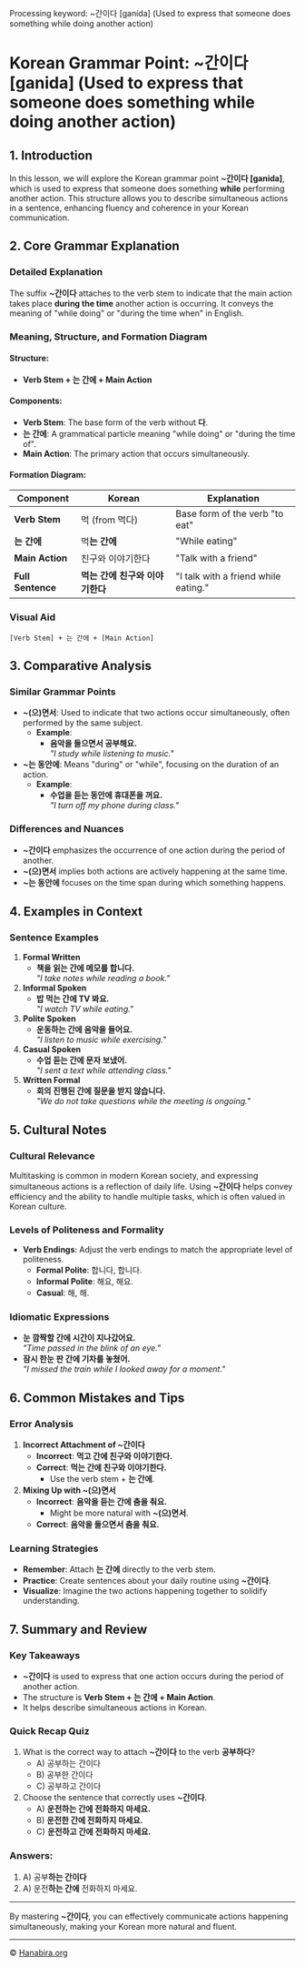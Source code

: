 Processing keyword: ~간이다 [ganida] (Used to express that someone does something while doing another action)
# Korean Grammar Point: ~간이다 [ganida] (Used to express that someone does something while doing another action)

## 1. Introduction
In this lesson, we will explore the Korean grammar point **~간이다 [ganida]**, which is used to express that someone does something **while** performing another action. This structure allows you to describe simultaneous actions in a sentence, enhancing fluency and coherence in your Korean communication.
## 2. Core Grammar Explanation
### Detailed Explanation
The suffix **~간이다** attaches to the verb stem to indicate that the main action takes place **during the time** another action is occurring. It conveys the meaning of "while doing" or "during the time when" in English.
### Meaning, Structure, and Formation Diagram
#### Structure:
- **Verb Stem + 는 간에 + Main Action**
#### Components:
- **Verb Stem**: The base form of the verb without **다**.
- **는 간에**: A grammatical particle meaning "while doing" or "during the time of".
- **Main Action**: The primary action that occurs simultaneously.
#### Formation Diagram:
| Component           | Korean                   | Explanation                                  |
|---------------------|--------------------------|----------------------------------------------|
| **Verb Stem**       | 먹        (from 먹다)   | Base form of the verb "to eat"               |
| **는 간에**         | 먹**는 간에**            | "While eating"                               |
| **Main Action**     | 친구와 이야기한다        | "Talk with a friend"                         |
| **Full Sentence**   | **먹는 간에 친구와 이야기한다** | "I talk with a friend while eating."   |
### Visual Aid
```
[Verb Stem] + 는 간에 + [Main Action]
```
## 3. Comparative Analysis
### Similar Grammar Points
- **~(으)면서**: Used to indicate that two actions occur simultaneously, often performed by the same subject.
  - **Example**:  
    - **음악을 들으면서 공부해요.**  
      _"I study while listening to music."_
- **~는 동안에**: Means "during" or "while", focusing on the duration of an action.
  - **Example**:  
    - **수업을 듣는 동안에 휴대폰을 꺼요.**  
      _"I turn off my phone during class."_
### Differences and Nuances
- **~간이다** emphasizes the occurrence of one action during the period of another.
- **~(으)면서** implies both actions are actively happening at the same time.
- **~는 동안에** focuses on the time span during which something happens.
## 4. Examples in Context
### Sentence Examples
1. **Formal Written**
   - **책을 읽는 간에 메모를 합니다.**  
     _"I take notes while reading a book."_
2. **Informal Spoken**
   - **밥 먹는 간에 TV 봐요.**  
     _"I watch TV while eating."_
3. **Polite Spoken**
   - **운동하는 간에 음악을 들어요.**  
     _"I listen to music while exercising."_
4. **Casual Spoken**
   - **수업 듣는 간에 문자 보냈어.**  
     _"I sent a text while attending class."_
5. **Written Formal**
   - **회의 진행된 간에 질문을 받지 않습니다.**  
     _"We do not take questions while the meeting is ongoing."_
## 5. Cultural Notes
### Cultural Relevance
Multitasking is common in modern Korean society, and expressing simultaneous actions is a reflection of daily life. Using **~간이다** helps convey efficiency and the ability to handle multiple tasks, which is often valued in Korean culture.
### Levels of Politeness and Formality
- **Verb Endings**: Adjust the verb endings to match the appropriate level of politeness.
  - **Formal Polite**: 합니다, 합니다.
  - **Informal Polite**: 해요, 해요.
  - **Casual**: 해, 해.
### Idiomatic Expressions
- **눈 깜짝할 간에 시간이 지나갔어요.**  
  _"Time passed in the blink of an eye."_
- **잠시 한눈 판 간에 기차를 놓쳤어.**  
  _"I missed the train while I looked away for a moment."_
## 6. Common Mistakes and Tips
### Error Analysis
1. **Incorrect Attachment of ~간이다**
   - **Incorrect**: **먹고 간에 친구와 이야기한다.**
   - **Correct**: **먹는 간에 친구와 이야기한다.**
     - Use the verb stem + **는 간에**.
2. **Mixing Up with ~(으)면서**
   - **Incorrect**: **음악을 듣는 간에 춤을 춰요.**
     - Might be more natural with **~(으)면서**.
   - **Correct**: **음악을 들으면서 춤을 춰요.**
### Learning Strategies
- **Remember**: Attach **는 간에** directly to the verb stem.
- **Practice**: Create sentences about your daily routine using **~간이다**.
- **Visualize**: Imagine the two actions happening together to solidify understanding.
## 7. Summary and Review
### Key Takeaways
- **~간이다** is used to express that one action occurs during the period of another action.
- The structure is **Verb Stem + 는 간에 + Main Action**.
- It helps describe simultaneous actions in Korean.
### Quick Recap Quiz
1. What is the correct way to attach **~간이다** to the verb **공부하다**?
   - A) 공부하는 간이다
   - B) 공부한 간이다
   - C) 공부하고 간이다
2. Choose the sentence that correctly uses **~간이다**.
   - A) **운전하는 간에 전화하지 마세요.**
   - B) **운전한 간에 전화하지 마세요.**
   - C) **운전하고 간에 전화하지 마세요.**
### Answers:
1. A) 공부**하는 간이다**
2. A) 운전**하는 간에** 전화하지 마세요.

---
By mastering **~간이다**, you can effectively communicate actions happening simultaneously, making your Korean more natural and fluent.

---
© [Hanabira.org](https://hanabira.org)
